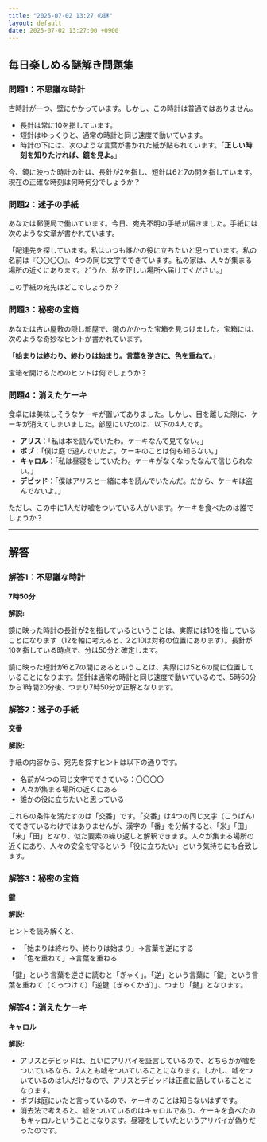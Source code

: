 ```yaml
---
title: "2025-07-02 13:27 の謎"
layout: default
date: 2025-07-02 13:27:00 +0900
---
```

## 毎日楽しめる謎解き問題集

### 問題1：不思議な時計

古時計が一つ、壁にかかっています。しかし、この時計は普通ではありません。

*   長針は常に10を指しています。
*   短針はゆっくりと、通常の時計と同じ速度で動いています。
*   時計の下には、次のような言葉が書かれた紙が貼られています。「**正しい時刻を知りたければ、鏡を見よ。**」

今、鏡に映った時計の針は、長針が2を指し、短針は6と7の間を指しています。現在の正確な時刻は何時何分でしょうか？

### 問題2：迷子の手紙

あなたは郵便局で働いています。今日、宛先不明の手紙が届きました。手紙には次のような文章が書かれています。

「配達先を探しています。私はいつも誰かの役に立ちたいと思っています。私の名前は『〇〇〇〇』、4つの同じ文字でできています。私の家は、人々が集まる場所の近くにあります。どうか、私を正しい場所へ届けてください。」

この手紙の宛先はどこでしょうか？

### 問題3：秘密の宝箱

あなたは古い屋敷の隠し部屋で、鍵のかかった宝箱を見つけました。宝箱には、次のような奇妙なヒントが書かれています。

「**始まりは終わり、終わりは始まり。言葉を逆さに、色を重ねて。**」

宝箱を開けるためのヒントは何でしょうか？

### 問題4：消えたケーキ

食卓には美味しそうなケーキが置いてありました。しかし、目を離した隙に、ケーキが消えてしまいました。部屋にいたのは、以下の4人です。

*   **アリス**：「私は本を読んでいたわ。ケーキなんて見てない。」
*   **ボブ**：「僕は庭で遊んでいたよ。ケーキのことは何も知らない。」
*   **キャロル**：「私は昼寝をしていたわ。ケーキがなくなったなんて信じられない。」
*   **デビッド**：「僕はアリスと一緒に本を読んでいたんだ。だから、ケーキは盗んでないよ。」

ただし、この中に1人だけ嘘をついている人がいます。ケーキを食べたのは誰でしょうか？

---

## 解答

### 解答1：不思議な時計

**7時50分**

**解説:**

鏡に映った時計の長針が2を指しているということは、実際には10を指していることになります（12を軸に考えると、2と10は対称の位置にあります）。長針が10を指している時点で、分は50分と確定します。

鏡に映った短針が6と7の間にあるということは、実際には5と6の間に位置していることになります。短針は通常の時計と同じ速度で動いているので、5時50分から1時間20分後、つまり7時50分が正解となります。

### 解答2：迷子の手紙

**交番**

**解説:**

手紙の内容から、宛先を探すヒントは以下の通りです。

*   名前が4つの同じ文字でできている：〇〇〇〇
*   人々が集まる場所の近くにある
*   誰かの役に立ちたいと思っている

これらの条件を満たすのは「交番」です。「交番」は4つの同じ文字（こうばん）でできているわけではありませんが、漢字の「番」を分解すると、「米」「田」「米」「田」となり、似た要素の繰り返しと解釈できます。人々が集まる場所の近くにあり、人々の安全を守るという「役に立ちたい」という気持ちにも合致します。

### 解答3：秘密の宝箱

**鍵**

**解説:**

ヒントを読み解くと、

*   「始まりは終わり、終わりは始まり」→言葉を逆にする
*   「色を重ねて」→言葉を重ねる

「鍵」という言葉を逆さに読むと「ぎゃく」。「逆」という言葉に「鍵」という言葉を重ねて（くっつけて）「逆鍵（ぎゃくかぎ）」、つまり「鍵」となります。

### 解答4：消えたケーキ

**キャロル**

**解説:**

*   アリスとデビッドは、互いにアリバイを証言しているので、どちらかが嘘をついているなら、2人とも嘘をついていることになります。しかし、嘘をついているのは1人だけなので、アリスとデビッドは正直に話していることになります。
*   ボブは庭にいたと言っているので、ケーキのことは知らないはずです。
*   消去法で考えると、嘘をついているのはキャロルであり、ケーキを食べたのもキャロルということになります。昼寝をしていたというアリバイが偽りだったのです。
